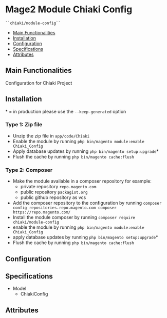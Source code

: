 # Mage2 Module Chiaki Config

    ``chiaki/module-config``

 - [Main Functionalities](#markdown-header-main-functionalities)
 - [Installation](#markdown-header-installation)
 - [Configuration](#markdown-header-configuration)
 - [Specifications](#markdown-header-specifications)
 - [Attributes](#markdown-header-attributes)


## Main Functionalities
Configuration for Chiaki Project

## Installation
\* = in production please use the `--keep-generated` option

### Type 1: Zip file

 - Unzip the zip file in `app/code/Chiaki`
 - Enable the module by running `php bin/magento module:enable Chiaki_Config`
 - Apply database updates by running `php bin/magento setup:upgrade`\*
 - Flush the cache by running `php bin/magento cache:flush`

### Type 2: Composer

 - Make the module available in a composer repository for example:
    - private repository `repo.magento.com`
    - public repository `packagist.org`
    - public github repository as vcs
 - Add the composer repository to the configuration by running `composer config repositories.repo.magento.com composer https://repo.magento.com/`
 - Install the module composer by running `composer require chiaki/module-config`
 - enable the module by running `php bin/magento module:enable Chiaki_Config`
 - apply database updates by running `php bin/magento setup:upgrade`\*
 - Flush the cache by running `php bin/magento cache:flush`


## Configuration




## Specifications

 - Model
	- ChiakiConfig


## Attributes




